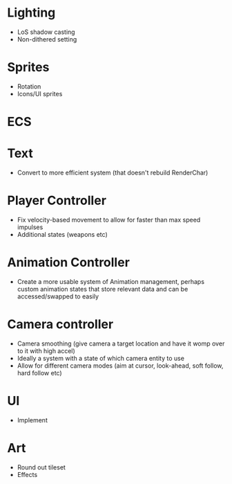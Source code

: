 # Lighting
- LoS shadow casting
- Non-dithered setting

# Sprites
- Rotation
- Icons/UI sprites

# ECS

# Text
- Convert to more efficient system (that doesn't rebuild RenderChar)

# Player Controller
- Fix velocity-based movement to allow for faster than max speed impulses
- Additional states (weapons etc)

# Animation Controller
- Create a more usable system of Animation management, perhaps custom animation states
  that store relevant data and can be accessed/swapped to easily

# Camera controller
- Camera smoothing (give camera a target location and have it womp over to it with high accel)
- Ideally a system with a state of which camera entity to use
- Allow for different camera modes (aim at cursor, look-ahead, soft follow, hard follow etc)

# UI
- Implement

# Art
- Round out tileset
- Effects
